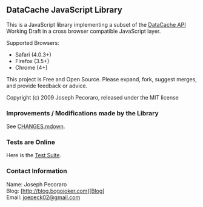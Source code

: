 ## DataCache JavaScript Library

This is a JavaScript library implementing a subset of the [DataCache API][DataCache]
Working Draft in a cross browser compatible JavaScript layer.

Supported Browsers:

  - Safari (4.0.3+)
  - Firefox (3.5+)
  - Chrome (4+)

This project is Free and Open Source. Please expand, fork, suggest merges,
and provide feedback or advice.

Copyright (c) 2009 Joseph Pecoraro, released under the MIT license

### Improvements / Modifications made by the Library

See [CHANGES.mdown](http://github.com/JosephPecoraro/DataCache/blob/master/CHANGES.mdown).

### Tests are Online

Here is the [Test Suite][Tests].

### Contact Information
Name: Joseph Pecoraro  
Blog: [http://blog.bogojoker.com][Blog]  
Email: [joepeck02@gmail.com][Email]


[Blog]: http://blog.bogojoker.com "Blog"
[Email]: joepeck02@gmail.com "Email"
[DataCache]: http://dev.w3.org/2006/webapi/DataCache/ "DataCache API"
[Tests]: http://bogojoker.com/datacache/spec/all-tests.html "Test Suite"